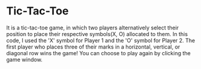 # Tic-Tac-Toe
It is a tic-tac-toe game, in which two players alternatively select their position to place their respective symbols(X, O) allocated to them.
In this code, I used the 'X' symbol for Player 1 and the 'O' symbol for Player 2.
The first player who places three of their marks in a horizontal, vertical, or diagonal row wins the game!
You can choose to play again by clicking the game window.

